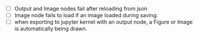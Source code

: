 - [ ] Output and Image nodes fail after reloading from json
- [ ] Image node fails to load if an image loaded during saving.
- [ ] when exporting to jupyter kernel with an output node, a Figure or Image is automatically being drawn.